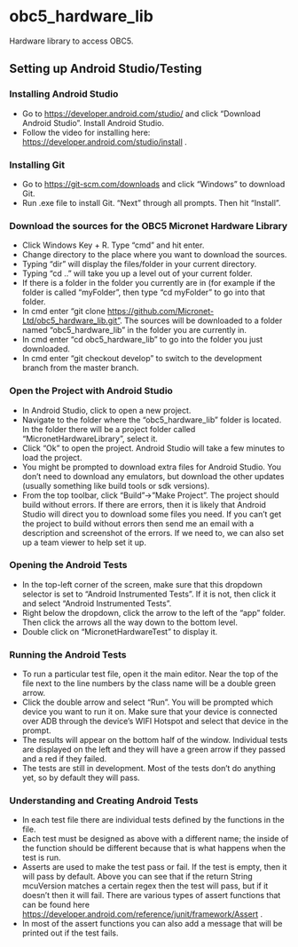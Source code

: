# obc5_hardware_lib
Hardware library to access OBC5.

## Setting up Android Studio/Testing

### Installing Android Studio
* Go to https://developer.android.com/studio/ and click “Download Android Studio”. Install Android Studio. 
* Follow the video for installing here: https://developer.android.com/studio/install .

### Installing Git
* Go to https://git-scm.com/downloads and click “Windows” to download Git.
* Run .exe file to install Git. “Next” through all prompts. Then hit “Install”.

### Download the sources for the OBC5 Micronet Hardware Library
* Click Windows Key + R. Type “cmd” and hit enter.
* Change directory to the place where you want to download the sources.
* Typing “dir” will display the files/folder in your current directory.
* Typing “cd ..” will take you up a level out of your current folder.
* If there is a folder in the folder you currently are in (for example if the folder is called “myFolder”, then type “cd myFolder” to go into that folder.
* In cmd enter “git clone https://github.com/Micronet-Ltd/obc5_hardware_lib.git”. The sources will be downloaded to a folder named “obc5_hardware_lib” in the folder you are currently in. 
* In cmd enter “cd obc5_hardware_lib” to go into the folder you just downloaded.
* In cmd enter “git checkout develop” to switch to the development branch from the master branch.

### Open the Project with Android Studio
* In Android Studio, click to open a new project. 
* Navigate to the folder where the “obc5_hardware_lib” folder is located. In the folder there will be a project folder called “MicronetHardwareLibrary”, select it. 
* Click “Ok” to open the project. Android Studio will take a few minutes to load the project.
* You might be prompted to download extra files for Android Studio. You don’t need to download any emulators, but download the other updates (usually something like build tools or sdk versions). 
* From the top toolbar, click “Build”->”Make Project”. The project should build without errors. If there are errors, then it is likely that Android Studio will direct you to download some files you need. If you can’t get the project to build without errors then send me an email with a description and screenshot of the errors. If we need to, we can also set up a team viewer to help set it up.

### Opening the Android Tests
* In the top-left corner of the screen, make sure that this dropdown selector is set to “Android Instrumented Tests”. If it is not, then click it and select “Android Instrumented Tests”.
* Right below the dropdown, click the arrow to the left of the “app” folder. Then click the arrows all the way down to the bottom level.
* Double click on “MicronetHardwareTest” to display it.

### Running the Android Tests
* To run a particular test file, open it the main editor. Near the top of the file next to the line numbers by the class name will be a double green arrow.
* Click the double arrow and select “Run”. You will be prompted which device you want to run it on. Make sure that your device is connected over ADB through the device’s WIFI Hotspot and select that device in the prompt. 
* The results will appear on the bottom half of the window. Individual tests are displayed on the left and they will have a green arrow if they passed and a red if they failed. 
* The tests are still in development. Most of the tests don’t do anything yet, so by default they will pass. 

### Understanding and Creating Android Tests
* In each test file there are individual tests defined by the functions in the file.
* Each test must be designed as above with a different name; the inside of the function should be different because that is what happens when the test is run. 
* Asserts are used to make the test pass or fail. If the test is empty, then it will pass by default. Above you can see that if the return String mcuVersion matches a certain regex then the test will pass, but if it doesn’t then it will fail. There are various types of assert functions that can be found here https://developer.android.com/reference/junit/framework/Assert . 
* In most of the assert functions you can also add a message that will be printed out if the test fails.
